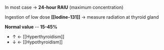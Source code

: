 In most case → **24-hour RAIU** (maximum concentration)

Ingestion of low dose **[[Iodine-131]]** → measure radiation at thyroid gland

**Normal value** -- **15-45%** 
- ↑ ← [[Hyperthyroidism]]
- ↓ ← [[Hypothyroidism]]
